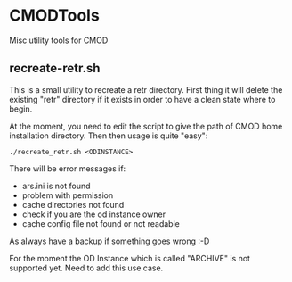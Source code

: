 # CMODTools
Misc utility tools for CMOD

## recreate-retr.sh

This is a small utility to recreate a retr directory. First thing it will delete the existing "retr" directory if it exists
in order to have a clean state where to begin.

At the moment, you need to edit the script to give the path of CMOD home installation directory.
Then then usage is quite "easy":

    ./recreate_retr.sh <ODINSTANCE>

There will be error messages if:

* ars.ini is not found
* problem with permission
* cache directories not found
* check if you are the od instance owner
* cache config file not found or not readable

As always have a backup if something goes wrong :-D

For the moment the OD Instance which is called "ARCHIVE" is not supported yet.
Need to add this use case.
